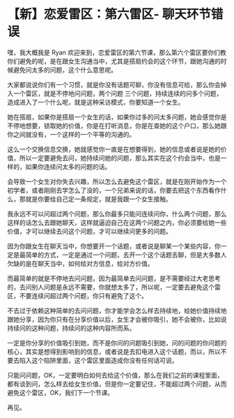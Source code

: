 # 【新】恋爱雷区：第六雷区- 聊天环节错误

嘿，我大概我是 Ryan 欢迎来到，恋爱雷区的第六节课，那么第六个雷区要你们教你们避免的呢，是在跟女生沟通当中，尤其是搭扇约会的这个环节，跟她沟通的时候避免问太多的问题，这个什么意思呢。

大家都说说你们有一个习惯，就是你没有话题可聊，你没有信息可给，那么你会掉入一个雷区，就是不停地问问题，两个问题 三个问题，持续连续的问多个问题，造成进入了一个什么呢，就是这种采访模式，你要知道一个女生。

她在搭扇，如果你是搭扇一个女生的话，如果你过多的问太多问题，她会感觉你是不停地想要，锁取她的价值，你是在打听消息，你是在查她的这个户口，那么她跟你之间就没有，一个这样的一个平等的沟通的。

这么一个交换信息交换，她就感觉你一直是在想要得到，她的信息或者说是她的价值，所以一定要避免去问，她持续问她的问题，那么其实在这个约会当中，也是一样的，如果你连续问太多的问题的话。

会导致一个女生对你失去兴趣，所以怎么去避免这个雷区，就是在刚开始作为一个初学者，或者刚刚去学怎么了没的，一个兄弟来说的话，你要去把这个东西看作什么，那就是你要给自己定一条规定，就是我跟一个女生接触。

我永远不可以问超过两个问题，那么你最多只能问连续问你，什么两个问题，那么这样的话怎么去跟她聊天，这样就逼迫自己在这两个问题之内，你必须要给她一些价值，才可以继续去问这个问题，才可以继续问更多的问题。

因为你跟女生在聊天当中，你想要开一个话题，或者说是聊某一个某些内容，你一定是最简单的方式，一定是通过一个问题，去开一个这个话题去聊，但是大多数人欠缺的是在聊天当中，如何给对方信息，给对方价值。

而最简单的就是不停地去问问题，因为最简单去问问题，是不需要经过大老思考的，去问别人问题是永远不需要，你就想太多了，所以呢，一定要去避免这个雷区，不要连续问超过两个问题，你只有避免了这个。

不去过于依赖这种简单的去问问题，你才能学会怎么样去持续地，给她价值持续地跟她分享，因为你只有在分享价值以后，女生才会被你吸引，她不会被你，比如说持续问的这种问题，持续问的这种内容所而系。

一定是你分享的价值吸引到她，而不是你问的问题吸引到她，问的问题的你问题的核心，其实是想得到影响到的信息，或者说是去扣电进入这个话题，而以，所以不要去陷入这个陷阱里面，这个雷区里面造成你没有任何话可说。

只能问问题，OK，一定要明白如何去给这个价值，那么在我们之前的课程里面，都有谈到问，怎么样去给女生价值，但是你一定要记住，不能超过两个问题，从而避免这个雷区，OK，我们下一个节课。

再见。